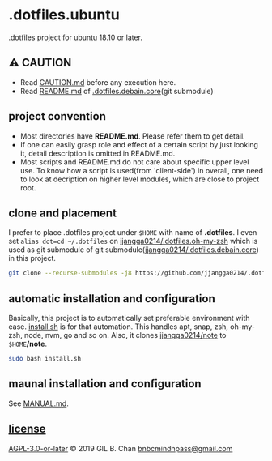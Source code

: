 # .dotfiles.ubuntu

.dotfiles project for ubuntu 18.10 or later.

## :warning: CAUTION

* Read [CAUTION.md](CAUTION.md) before any execution here.
* Read [README.md](.dotfiles.debain.core/README.md) of [.dotfiles.debain.core](.dotfiles.debain.core)(git submodule)

## project convention

* Most directories have **README.md**. Please refer them to get detail.
* If one can easily grasp role and effect of a certain script by just looking it, detail description is omitted in README.md.
* Most scripts and README.md do not care about specific upper level use. To know how a script is used(from 'client-side') in overall, one need to look at decription on higher level modules, which are close to project root.

## clone and placement

I prefer to place .dotfiles project under `$HOME` with name of **.dotfiles**. I even set `alias dot=cd ~/.dotfiles` on [jjangga0214/.dotfiles.oh-my-zsh](https://github.com/jjangga0214/.dotfiles.oh-my-zsh) which is used as git submodule of git submodule([jjangga0214/.dotfiles.debain.core](jjangga0214/.dotfiles.debian.core)) in this project.

```bash
git clone --recurse-submodules -j8 https://github.com/jjangga0214/.dotfiles.ubuntu.git $HOME/.dotfiles
```

## automatic installation and configuration

Basically, this project is to automatically set preferable environment with ease. [install.sh](install.sh) is for that automation. This handles apt, snap, zsh, oh-my-zsh, node, nvm, go and so on. Also, it clones [jjangga0214/note](https://github.com/jjangga0214/note) to `$HOME`**/note**.

```bash
sudo bash install.sh
```

## maunal installation and configuration

See [MANUAL.md](MANUAL.md).

## [license](LICENSE)

[AGPL-3.0-or-later](LICENSE) © 2019 GIL B. Chan <bnbcmindnpass@gmail.com>